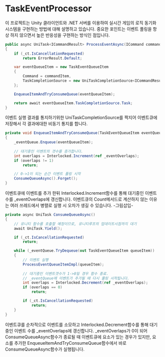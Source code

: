 # TaskEventProcessor
이 프로젝트는 Unity 클라이언트와 .NET 서버를 이용하여 실시간 게임의 로직 동기화 시스템을 구현하는 방법에 대해 설명하고 있습니다.
중요한 포인트는 이벤트 풀링을 항상 하지 않으면서 높은 반응성을 구현하는 방식인 점입니다.

```csharp
public async UniTask<ICommandResult> ProcessEventAsync(ICommand commandItem)
{
    if (_ct.IsCancellationRequested)
        return ErrorResult.Default;

    var eventQueueItem = new TaskEventQueueItem
    {
        Command = commandItem,
        TaskCompletionSource = new UniTaskCompletionSource<ICommandResult>()
    };

    EnqueueItemAndTryConsumeQueue(eventQueueItem);

    return await eventQueueItem.TaskCompletionSource.Task;
}
```
이벤트 실행 결과를 통지하기위한 UniTaskCompletionSource를 짝지어 이벤트큐에 저장해서 각 결과에대한 비동기 통지를 합니다.

```csharp
private void EnqueueItemAndTryConsumeQueue(TaskEventQueueItem eventQueueItem)
{
    _eventQueue.Enqueue(eventQueueItem);
    
    // 대기중인 이벤트의 갯수를 증가합니다.
    int overlaps = Interlocked.Increment(ref _eventOverlaps);
    if (overlaps != 1)
        return;

    // 0->1이 되는 순간 이벤트 풀링 시작
    ConsumeQueueAsync().Forget();
}
```
이벤트큐에 이벤트를 추가 한뒤 Interlocked.Increment함수를 통해 대기중인 이벤트 수를 _eventOverlaps에 갱신합니다.
이벤트큐의 Count메서드로 계산하지 않는 이유는 여러 쓰레드에서 병렬로 실행 시 오차가 생길 수 있습니다.
-그림삽입-


```csharp
private async UniTask ConsumeQueueAsync()
{
    // 유니티 함수를 호출할 예정이므로, 유니티루프의 업데이트시점까지 대기
    await UniTask.Yield();

    if (_ct.IsCancellationRequested)
        return;

    while (_eventQueue.TryDequeue(out TaskEventQueueItem queueItem))
    {
        // 이벤트 실행
        ProcessEventQueueItemImpl(queueItem);
   
        // 대기중인 이벤트갯수가 1->0일 경우 함수 종료.
        // _eventQueue에 이벤트가 추가될 때 다시 풀링 시작됩니다.
        int overlaps = Interlocked.Decrement(ref _eventOverlaps);
        if (overlaps == 0)
            return;

        if (_ct.IsCancellationRequested)
            return; 
    }
}
```
이벤트큐를 순차적으로 이벤트를 소모하고 Interlocked.Decrement함수를 통해 대기중인 이벤트 수를 _eventOverlaps에 갱신합니다.
_eventOverlaps가 0이 되어 ConsumeQueueAsync함수가 종료될 때 이벤트큐에 요소가 있는 경우가 있지만,
요소를 추가한 EnqueueItemAndTryConsumeQueue함수에서 바로 ConsumeQueueAsync함수가 실행됩니다.

